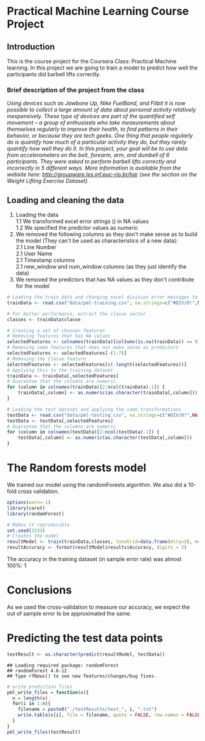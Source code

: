 Practical Machine Learning Course Project
========================================================

## Introduction

This is the course project for the Coursera Class: Practical Machine learning. In this project we are going to train a model to predict how well the participants did barbell lifts correctly.

### Brief description of the project from the class

_Using devices such as Jawbone Up, Nike FuelBand, and Fitbit it is now possible to collect a large amount of data about personal activity relatively inexpensively. These type of devices are part of the quantified self movement – a group of enthusiasts who take measurements about themselves regularly to improve their health, to find patterns in their behavior, or because they are tech geeks. One thing that people regularly do is quantify how much of a particular activity they do, but they rarely quantify how well they do it. In this project, your goal will be to use data from accelerometers on the belt, forearm, arm, and dumbell of 6 participants. They were asked to perform barbell lifts correctly and incorrectly in 5 different ways. More information is available from the website here: http://groupware.les.inf.puc-rio.br/har (see the section on the Weight Lifting Exercise Dataset)._

## Loading and cleaning the data

1. Loading the data  
1.1 We transformed excel error strings () in NA values  
1.2 We specified the predictor values as numeric  
2. We removed the following columns as they don't make sense as to build the model (They can't be used as characteristics of a new data):  
2.1 Line Number  
2.1 User Name  
2.1 Timestamp columns  
2.1 new_window and num_window columns (as they just identify the data)  
3. We removed the predictors that has NA values as they don't contribute for the model  


```r
# Loading the train data and changing excel division error messages to NA values
trainData <- read.csv("data/pml-training.csv", na.strings=c("#DIV/0!",NA))

# For better performance, extract the classe vector
classes <- trainData$classe

# Creating a set of choosen features
# Removing features that has NA values
selectedFeatures <- colnames(trainData)[colSums(is.na(trainData)) == 0]
# Removing some features that does not make sense as predictors
selectedFeatures <- selectedFeatures[-(1:7)]
# Removing the classe feature
selectedFeatures <- selectedFeatures[c(-length(selectedFeatures))]
# Applying this to the training dataset
trainData <- trainData[,selectedFeatures]
# Guarantee that the columns are numeric
for (column in colnames(trainData)[2:ncol(trainData)-1]) {
    trainData[,column] <- as.numeric(as.character(trainData[,column]))
}

# Loading the test dataset and applying the same transformations
testData <- read.csv("data/pml-testing.csv", na.strings=c("#DIV/0!",NA))
testData <- testData[,selectedFeatures]
# Guarantee that the columns are numeric
for (column in colnames(testData)[2:ncol(testData)-1]) {
    testData[,column] <- as.numeric(as.character(testData[,column]))
}
```

# The Random forests model  

We trained our model using the randomForests algorithm. We also did a 10-fold cross validation. 


```r
options(warn=-1)
library(caret)
library(randomForest)

# Makes it reproducible
set.seed(3333)
# Creates the model
resultModel <- train(trainData,classes, tuneGrid=data.frame(mtry=3), method="rf", ntree = 50, trControl = trainControl(method = "cv", number = 10))
resultAccuracy <- format(resultModel$results$Accuracy, digits = 2)
```

The accuracy in the training dataset (in sample error rate) was almost 100%: 1

# Conclusions

As we used the cross-validation to measure our accuracy, we expect the out of sample error to be approximated the same.

# Predicting the test data points


```r
testResult <- as.character(predict(resultModel, testData))
```

```
## Loading required package: randomForest
## randomForest 4.6-12
## Type rfNews() to see new features/changes/bug fixes.
```

```r
# write prediction files
pml_write_files = function(x){
  n = length(x)
  for(i in 1:n){
    filename = paste0("./testResults/test_", i, ".txt")
    write.table(x[i], file = filename, quote = FALSE, row.names = FALSE, col.names = FALSE)
  }
}
pml_write_files(testResult)
```
